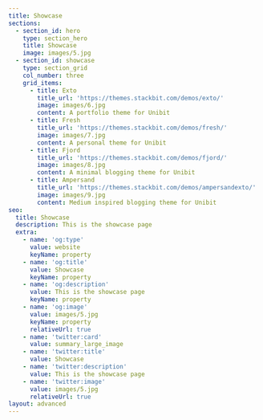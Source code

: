 ```yaml
---
title: Showcase
sections:
  - section_id: hero
    type: section_hero
    title: Showcase
    image: images/5.jpg
  - section_id: showcase
    type: section_grid
    col_number: three
    grid_items:
      - title: Exto
        title_url: 'https://themes.stackbit.com/demos/exto/'
        image: images/6.jpg
        content: A portfolio theme for Unibit
      - title: Fresh
        title_url: 'https://themes.stackbit.com/demos/fresh/'
        image: images/7.jpg
        content: A personal theme for Unibit
      - title: Fjord
        title_url: 'https://themes.stackbit.com/demos/fjord/'
        image: images/8.jpg
        content: A minimal blogging theme for Unibit
      - title: Ampersand
        title_url: 'https://themes.stackbit.com/demos/ampersandexto/'
        image: images/9.jpg
        content: Medium inspired blogging theme for Unibit
seo:
  title: Showcase
  description: This is the showcase page
  extra:
    - name: 'og:type'
      value: website
      keyName: property
    - name: 'og:title'
      value: Showcase
      keyName: property
    - name: 'og:description'
      value: This is the showcase page
      keyName: property
    - name: 'og:image'
      value: images/5.jpg
      keyName: property
      relativeUrl: true
    - name: 'twitter:card'
      value: summary_large_image
    - name: 'twitter:title'
      value: Showcase
    - name: 'twitter:description'
      value: This is the showcase page
    - name: 'twitter:image'
      value: images/5.jpg
      relativeUrl: true
layout: advanced
---
```

